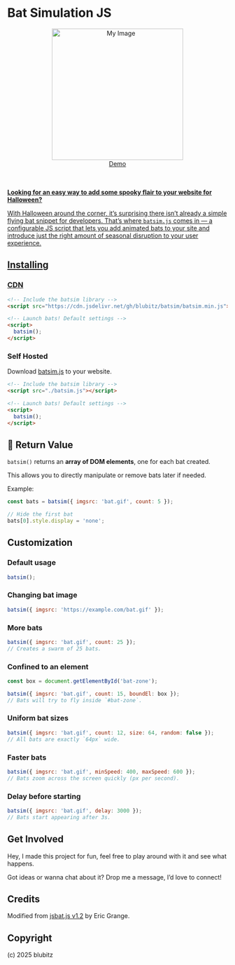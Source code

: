 # Bat Simulation JS

<div align="center">
  <img src="https://github.com/user-attachments/assets/42519624-d1d0-4bfb-b443-c70d5d8655f4" alt="My Image" width="300"/>
</div>
<div align="center">
  <a href="https://blubitz.github.io/batsim/">Demo</div>
</div>
<br>
<br>

__Looking for an easy way to add some spooky flair to your website for Halloween?__

With Halloween around the corner, it’s surprising there isn’t already a simple flying bat snippet for developers. That’s where `batsim.js` comes in — a configurable JS script that lets you add animated bats to your site and introduce just the right amount of seasonal disruption to your user experience.

## Installing

### CDN

```html
<!-- Include the batsim library -->
<script src="https://cdn.jsdelivr.net/gh/blubitz/batsim/batsim.min.js"></script>

<!-- Launch bats! Default settings -->
<script>
  batsim();
</script>
```

### Self Hosted

Download [batsim.js](https://cdn.jsdelivr.net/gh/blubitz/batsim/batsim.js) to your website.
```html
<!-- Include the batsim library -->
<script src="./batsim.js"></script>

<!-- Launch bats! Default settings -->
<script>
  batsim();
</script>

```

## 🔄 Return Value

`batsim()` returns an **array of DOM elements**, one for each bat created.

This allows you to directly manipulate or remove bats later if needed.

Example:

```js
const bats = batsim({ imgsrc: 'bat.gif', count: 5 });

// Hide the first bat
bats[0].style.display = 'none';
```

## Customization

### Default usage

```js
batsim();
```

### Changing bat image

```js
batsim({ imgsrc: 'https://example.com/bat.gif' });
```

### More bats

```js
batsim({ imgsrc: 'bat.gif', count: 25 });
// Creates a swarm of 25 bats.
```

### Confined to an element

```js
const box = document.getElementById('bat-zone');

batsim({ imgsrc: 'bat.gif', count: 15, boundEl: box });
// Bats will try to fly inside `#bat-zone`.
```

### Uniform bat sizes

```js
batsim({ imgsrc: 'bat.gif', count: 12, size: 64, random: false });
// All bats are exactly `64px` wide.
```


### Faster bats

```js
batsim({ imgsrc: 'bat.gif', minSpeed: 400, maxSpeed: 600 });
// Bats zoom across the screen quickly (px per second).
```


### Delay before starting

```js
batsim({ imgsrc: 'bat.gif', delay: 3000 });
// Bats start appearing after 3s.
```


## Get Involved

Hey, I made this project for fun, feel free to play around with it and see what happens.

Got ideas or wanna chat about it? Drop me a message, I’d love to connect!

## Credits

Modified from [jsbat.js v1.2](https://www.delphitools.info/2013/10/30/pimp-your-website-with-an-halloween-bat/) by Eric Grange.

## Copyright

(c) 2025 blubitz

